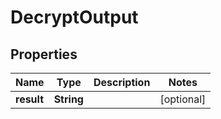 

# DecryptOutput


## Properties

Name | Type | Description | Notes
------------ | ------------- | ------------- | -------------
**result** | **String** |  |  [optional]



